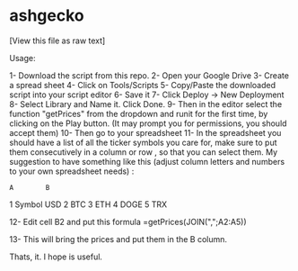 # ashgecko
[View this file as raw text]

Usage:

1- Download the script from this repo.
2- Open your Google Drive
3- Create a spread sheet
4- Click on Tools/Scripts
5- Copy/Paste the downloaded script into your script editor
6- Save it
7- Click Deploy -> New Deployment
8- Select Library and Name it. Click Done.
9- Then in the editor select the function "getPrices" from the dropdown 
and runit for the first time, by clicking on the Play button. (It may prompt you for permissions, you should accept them)
10- Then go to your spreadsheet
11- In the spreadsheet you should have a list of all the ticker symbols you care for,
make sure to put them consecutively in a column or row , so that you can select them.
My suggestion to have something like this (adjust column letters and numbers to your own spreadsheet needs) :

    A        B
1   Symbol  USD
2   BTC
3   ETH
4   DOGE
5   TRX

12- Edit cell B2 and put this formula =getPrices(JOIN(",";A2:A5))

13- This will bring the prices and put them in the B column.


Thats, it.
I hope is useful.
